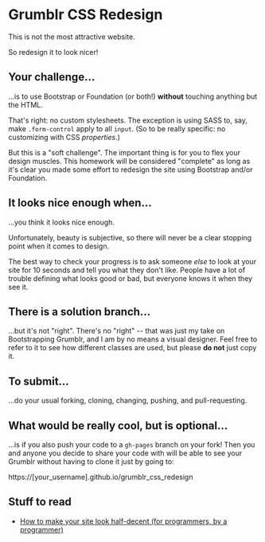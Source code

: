 # Grumblr CSS Redesign

This is not the most attractive website.

So redesign it to look nicer!

## Your challenge...

...is to use Bootstrap or Foundation (or both!) **without** touching anything but the HTML.

That's right: no custom stylesheets. The exception is using SASS to, say, make `.form-control` apply to all `input`. (So to be really specific: no customizing with CSS *properties*.)

But this is a "soft challenge". The important thing is for you to flex your design muscles. This homework will be considered "complete" as long as it's clear you made some effort to redesign the site using Bootstrap and/or Foundation.

## It looks nice enough when...

...you think it looks nice enough.

Unfortunately, beauty is subjective, so there will never be a clear stopping point when it comes to design.

The best way to check your progress is to ask someone *else* to look at your site for 10 seconds and tell you what they don't like. People have a lot of trouble defining what looks good or bad, but everyone knows it when they see it.

## There is a solution branch...

...but it's not "right". There's no "right" -- that was just my take on Bootstrapping Grumblr, and I am by no means a visual designer. Feel free to refer to it to see how different classes are used, but please **do not** just copy it.

## To submit...

...do your usual forking, cloning, changing, pushing, and pull-requesting.

## What would be really cool, but is optional...

...is if you also push your code to a `gh-pages` branch on your fork! Then you and anyone you decide to share your code with will be able to see your Grumblr without having to clone it just by going to:

https://[your_username].github.io/grumblr_css_redesign

## Stuff to read

- [How to make your site look half-decent (for programmers, by a programmer)](https://24ways.org/2012/how-to-make-your-site-look-half-decent)

